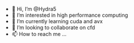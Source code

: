 - 👋 Hi, I’m @Hydra5
- 👀 I’m interested in high performance computing
- 🌱 I’m currently learning cuda and avx
- 💞️ I’m looking to collaborate on cfd
- 📫 How to reach me ...

<!---
Hydra5/Hydra5 is a ✨ special ✨ repository because its `README.md` (this file) appears on your GitHub profile.
You can click the Preview link to take a look at your changes.
--->
